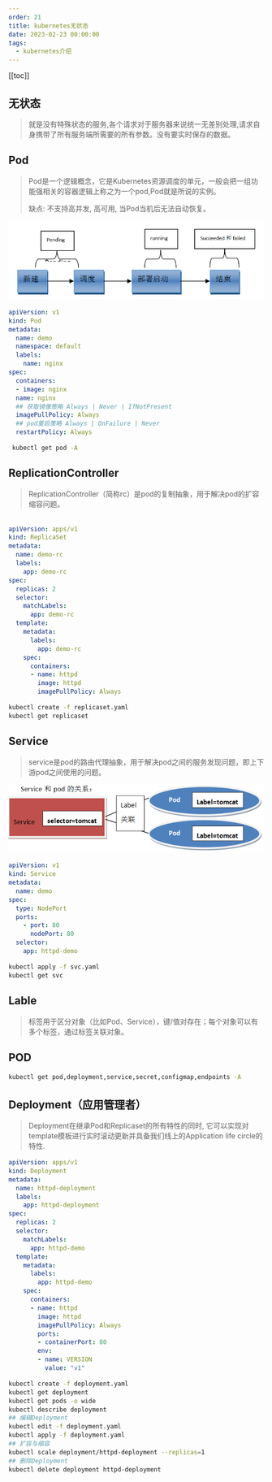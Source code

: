 ```yaml
---
order: 21
title: kubernetes无状态
date: 2023-02-23 00:00:00
tags: 
  - kubernetes介绍
---
```

<!-- more -->
[[toc]]

## 无状态

> 就是没有特殊状态的服务,各个请求对于服务器来说统一无差别处理,请求自身携带了所有服务端所需要的所有参数。没有要实时保存的数据。

## Pod

> Pod是一个逻辑概念，它是Kubernetes资源调度的单元，一般会把一组功能强相关的容器逻辑上称之为一个pod,Pod就是所说的实例。
>
> 缺点: 不支持高并发, 高可用, 当Pod当机后无法自动恢复。

![pod](./library/pod.png)

```yaml
apiVersion: v1 
kind: Pod 
metadata:
  name: demo 
  namespace: default
  labels:
    name: nginx
spec:
  containers:
  - image: nginx
  name: nginx
  ## 获取镜像策略 Always | Never | IfNotPresent
  imagePullPolicy: Always
  ## pod重启策略 Always | OnFailure | Never
  restartPolicy: Always
```

```bash
 kubectl get pod -A
```

## ReplicationController

> ReplicationController（简称rc）是pod的复制抽象，用于解决pod的扩容缩容问题。

```yaml

apiVersion: apps/v1
kind: ReplicaSet
metadata:
  name: demo-rc
  labels:
    app: demo-rc
spec:
  replicas: 2
  selector:
    matchLabels:
      app: demo-rc
  template:
    metadata:
      labels:
        app: demo-rc
    spec:
      containers:
      - name: httpd
        image: httpd
        imagePullPolicy: Always
```

```bash
kubectl create -f replicaset.yaml
kubectl get replicaset
```

## Service

> service是pod的路由代理抽象，用于解决pod之间的服务发现问题，即上下游pod之间使用的问题。

![service](./library/service.png)

```yaml
apiVersion: v1
kind: Service
metadata:
  name: demo
spec:
  type: NodePort
  ports:
    - port: 80
      nodePort: 80
  selector:
    app: httpd-demo
```

```bash
kubectl apply -f svc.yaml
kubectl get svc
```

## Lable

> 标签用于区分对象（比如Pod、Service），键/值对存在；每个对象可以有多个标签，通过标签关联对象。

## POD

```bash
kubectl get pod,deployment,service,secret,configmap,endpoints -A
```

## Deployment（应用管理者）

> Deployment在继承Pod和Replicaset的所有特性的同时, 它可以实现对template模板进行实时滚动更新并具备我们线上的Application life circle的特性.

```yaml
apiVersion: apps/v1
kind: Deployment
metadata:
  name: httpd-deployment
  labels:
    app: httpd-deployment
spec:
  replicas: 2
  selector:
    matchLabels:
      app: httpd-demo
  template:
    metadata:
      labels:
        app: httpd-demo
    spec:
      containers:
      - name: httpd
        image: httpd
        imagePullPolicy: Always
        ports:
        - containerPort: 80
        env:
        - name: VERSION
          value: "v1"
```

```bash
kubectl create -f deployment.yaml
kubectl get deployment
kubectl get pods -o wide
kubectl describe deployment
## 编辑Deployment
kubectl edit -f deployment.yaml
kubectl apply -f deployment.yaml
## 扩容与缩容
kubectl scale deployment/httpd-deployment --replicas=1
## 删除Deployment
kubectl delete deployment httpd-deployment
```
